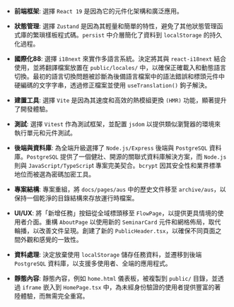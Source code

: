 - **前端框架**: 選擇 `React 19` 是因為它的元件化架構和廣泛應用。

- **狀態管理**: 選擇 `Zustand` 是因為其輕量和簡單的特性，避免了其他狀態管理函式庫的繁瑣樣板程式碼。`persist` 中介層簡化了資料到 `localStorage` 的持久化過程。

- **國際化88**: 選擇 `i18next` 來實作多語言系統。決定將其與 `react-i18next` 結合使用，並將翻譯檔案放置在 `public/locales/` 中，以確保正確載入和動態語言切換。最初的語言切換問題被診斷為後備語言檔案中的語法錯誤和標頭元件中硬編碼的文字字串，透過修正檔案並使用 `useTranslation()` 鉤子解決。

- **建置工具**: 選擇 `Vite` 是因為其速度和高效的熱模組更換 `(HMR)` 功能，顯著提升了開發體驗。

- **測試**: 選擇 `Vitest` 作為測試框架，並配置 `jsdom` 以提供類似瀏覽器的環境來執行單元和元件測試。

- **後端與資料庫**: 為全端升級選擇了 `Node.js/Express` 後端與 `PostgreSQL` 資料庫。`PostgreSQL` 提供了一個健壯、開源的關聯式資料庫解決方案，而 `Node.js` 則與 `JavaScript/TypeScrip`t 專案完美契合。`bcrypt` 因其安全性和業界標準地位而被選為密碼加密工具。

- **專案結構**: 專案重組，將 `docs/pages/aus` 中的歷史文件移至 `archive/aus`，以保持一個乾淨的目錄結構來存放運行時檔案。

- **UI/UX**: 將「新增任務」按鈕從全域標頭移至 `FlowPage`，以提供更具情境的使用者介面。重構 `AboutPage` 以使用新的 `SeminarCard` 元件和網格佈局，取代輪播，以改善文件呈現。創建了新的 `PublicHeader.tsx`，以確保不同頁面之間外觀和感覺的一致性。

- **資料處理**: 決定放棄使用 `localStorage` 儲存任務資料，並遷移到後端 `PostgreSQL` 資料庫，以支援多使用者、全端的應用程式。

- **靜態內容**: 靜態內容，例如 `home.html` 儀表板，被複製到 `public/` 目錄，並透過 `iframe` 嵌入到 `HomePage.tsx` 中，為未經身份驗證的使用者提供豐富的著陸體驗，而無需完全重寫。